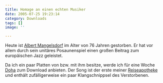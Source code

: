 ```yaml
---
title: Homage an einen echten Musiker
date: 2005-07-25 19:23:14
category: Downloads
tags: []
image: ''

---
```


Heute ist [Albert Mangelsdorf](http://www.jazzpages.com/Mangelsdorff/index_e.htm) im Alter von 76 Jahren gestorben. Er hat vor allem durch sein unitäres Posaunenspiel einen großen Beitrag zum europäischen Jazz geleistet.  

  

Da ich ein paar Platten von bzw. mit ihm besitze, werde ich für eine Woche [Doha](/downloads) zum Download anbieten. Der Song ist der erste meiner [Reiseapotheke](/downloads) und enthält zufälligerweise ein paar Klangschnippsel des Verstorbenen.
